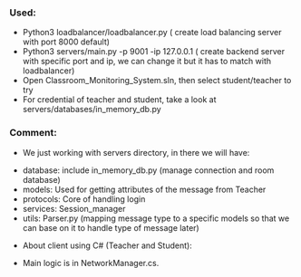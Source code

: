 ### Used: 
- Python3 loadbalancer/loadbalancer.py ( create load balancing server with port 8000 default)
- Python3 servers/main.py -p 9001 -ip 127.0.0.1 ( create backend server with specific port and ip, we can change it but it has to match with loadbalancer)
- Open Classroom_Monitoring_System.sln, then select student/teacher to try
- For credential of teacher and student, take a look at servers/databases/in_memory_db.py
### Comment:
- We just working with servers directory, in there we will have:
+ database: include in_memory_db.py (manage connection and room database)
+ models: Used for getting attributes of the message from Teacher
+ protocols: Core of handling login
+ services: Session_manager
+ utils: Parser.py (mapping message type to a specific models so that we can base on it to handle type of message later)
- About client using C# (Teacher and Student):
+ Main logic is in NetworkManager.cs. 



